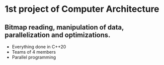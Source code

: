 # 1st project of Computer Architecture
## Bitmap reading, manipulation of data, parallelization and optimizations.
* Everything done in C++20
* Teams of 4 members
* Parallel programming
